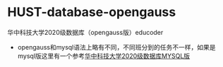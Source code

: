 # HUST-database-opengauss
华中科技大学2020级数据库（opengauss版）educoder

- opengauss和mysql语法上略有不同，不同班分到的任务不一样，如果是mysql版这里有一个参考[华中科技大学2020级数据库MYSQL版](https://github.com/reKelin/Database-experiment-based-on-MySQL)
